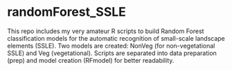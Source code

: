 # randomForest_SSLE

This repo includes my very amateur R scripts to build Random Forest classification models for the automatic recognition of small-scale landscape elements (SSLE).
Two models are created: NonVeg (for non-vegetational SSLE) and Veg (vegetational). Scripts are separated into data preparation (prep) and model creation (RFmodel) for better readability. 
